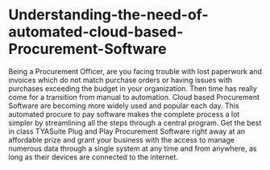 # Understanding-the-need-of-automated-cloud-based-Procurement-Software
Being a Procurement Officer, are you facing trouble with lost paperwork and invoices which do not match purchase orders or having issues with purchases exceeding the budget in your organization. Then time has really come for a transition from manual to automation. Cloud based Procurement Software are becoming more widely used and popular each day. This automated procure to pay software makes the complete process a lot simpler by streamlining all the steps through a central program. Get the best in class TYASuite Plug and Play Procurement Software right away at an affordable prize and grant your business with the access to manage numerous data through a single system at any time and from anywhere, as long as their devices are connected to the internet.
